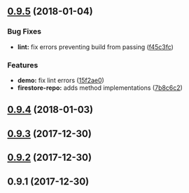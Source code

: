 <a name="0.9.5"></a>
## [0.9.5](https://github.com/alfredoperez/ngx-datacontext/compare/v0.9.4...v0.9.5) (2018-01-04)


### Bug Fixes

* **lint:** fix errors preventing build from passing ([f45c3fc](https://github.com/alfredoperez/ngx-datacontext/commit/f45c3fc))


### Features

* **demo:** fix lint errors ([15f2ae0](https://github.com/alfredoperez/ngx-datacontext/commit/15f2ae0))
* **firestore-repo:** adds method implementations ([7b8c6c2](https://github.com/alfredoperez/ngx-datacontext/commit/7b8c6c2))



<a name="0.9.4"></a>
## [0.9.4](https://github.com/alfredoperez/ngx-datacontext/compare/v0.9.3...v0.9.4) (2018-01-03)



<a name="0.9.3"></a>
## [0.9.3](https://github.com/alfredoperez/ngx-datacontext/compare/v0.9.2...v0.9.3) (2017-12-30)



<a name="0.9.2"></a>
## [0.9.2](https://github.com/alfredoperez/ngx-datacontext/compare/v0.9.1...v0.9.2) (2017-12-30)



<a name="0.9.1"></a>
## 0.9.1 (2017-12-30)



